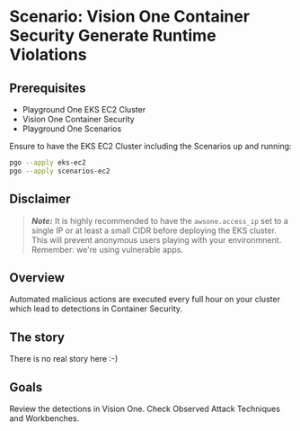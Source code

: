 # Scenario: Vision One Container Security Generate Runtime Violations

## Prerequisites

- Playground One EKS EC2 Cluster
- Vision One Container Security
- Playground One Scenarios

Ensure to have the EKS EC2 Cluster including the Scenarios up and running:

```sh
pgo --apply eks-ec2
pgo --apply scenarios-ec2
```

## Disclaimer

> ***Note:*** It is highly recommended to have the `awsone.access_ip` set to a single IP or at least a small CIDR before deploying the EKS cluster. This will prevent anonymous users playing with your environmnent. Remember: we're using vulnerable apps.

## Overview

Automated malicious actions are executed every full hour on your cluster which lead to detections in Container Security.

## The story

There is no real story here :-)

## Goals

Review the detections in Vision One. Check Observed Attack Techniques and Workbenches.
